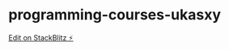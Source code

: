 # programming-courses-ukasxy

[Edit on StackBlitz ⚡️](https://stackblitz.com/edit/programming-courses-ukasxy)